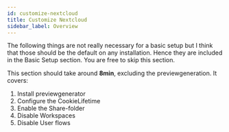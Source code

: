 ```yaml
---
id: customize-nextcloud
title: Customize Nextcloud
sidebar_label: Overview
---
```


The following things are not really necessary for a basic setup but I think that those should be the default on any installation. Hence they are included in the Basic Setup section. You are free to skip this section.

This section should take around **8min**, excluding the previewgeneration. It covers:
1. Install previewgenerator
1. Configure the CookieLifetime
1. Enable the Share-folder
1. Disable Workspaces
1. Disable User flows